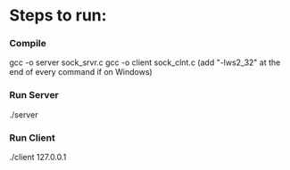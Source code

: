 # Steps to run:

### Compile
gcc -o server sock_srvr.c
gcc -o client sock_clnt.c
(add "-lws2_32" at the end of every command if on Windows)

### Run Server
./server

### Run Client
./client 127.0.0.1
